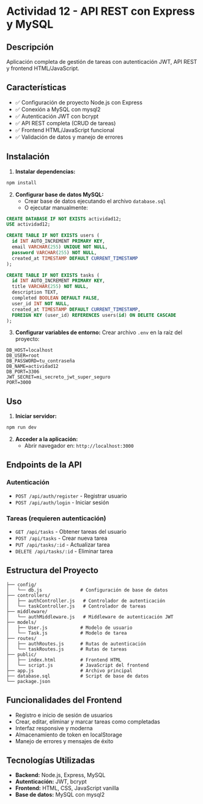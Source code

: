 # Actividad 12 - API REST con Express y MySQL

## Descripción
Aplicación completa de gestión de tareas con autenticación JWT, API REST y frontend HTML/JavaScript.

## Características
- ✅ Configuración de proyecto Node.js con Express
- ✅ Conexión a MySQL con mysql2
- ✅ Autenticación JWT con bcrypt
- ✅ API REST completa (CRUD de tareas)
- ✅ Frontend HTML/JavaScript funcional
- ✅ Validación de datos y manejo de errores

## Instalación

1. **Instalar dependencias:**
```bash
npm install
```

2. **Configurar base de datos MySQL:**
   - Crear base de datos ejecutando el archivo `database.sql`
   - O ejecutar manualmente:
```sql
CREATE DATABASE IF NOT EXISTS actividad12;
USE actividad12;

CREATE TABLE IF NOT EXISTS users (
  id INT AUTO_INCREMENT PRIMARY KEY,
  email VARCHAR(255) UNIQUE NOT NULL,
  password VARCHAR(255) NOT NULL,
  created_at TIMESTAMP DEFAULT CURRENT_TIMESTAMP
);

CREATE TABLE IF NOT EXISTS tasks (
  id INT AUTO_INCREMENT PRIMARY KEY,
  title VARCHAR(255) NOT NULL,
  description TEXT,
  completed BOOLEAN DEFAULT FALSE,
  user_id INT NOT NULL,
  created_at TIMESTAMP DEFAULT CURRENT_TIMESTAMP,
  FOREIGN KEY (user_id) REFERENCES users(id) ON DELETE CASCADE
);
```

3. **Configurar variables de entorno:**
   Crear archivo `.env` en la raíz del proyecto:
```
DB_HOST=localhost
DB_USER=root
DB_PASSWORD=tu_contraseña
DB_NAME=actividad12
DB_PORT=3306
JWT_SECRET=mi_secreto_jwt_super_seguro
PORT=3000
```

## Uso

1. **Iniciar servidor:**
```bash
npm run dev
```

2. **Acceder a la aplicación:**
   - Abrir navegador en: `http://localhost:3000`

## Endpoints de la API

### Autenticación
- `POST /api/auth/register` - Registrar usuario
- `POST /api/auth/login` - Iniciar sesión

### Tareas (requieren autenticación)
- `GET /api/tasks` - Obtener tareas del usuario
- `POST /api/tasks` - Crear nueva tarea
- `PUT /api/tasks/:id` - Actualizar tarea
- `DELETE /api/tasks/:id` - Eliminar tarea

## Estructura del Proyecto
```
├── config/
│   └── db.js              # Configuración de base de datos
├── controllers/
│   ├── authController.js   # Controlador de autenticación
│   └── taskController.js   # Controlador de tareas
├── middleware/
│   └── authMiddleware.js   # Middleware de autenticación JWT
├── models/
│   ├── User.js            # Modelo de usuario
│   └── Task.js            # Modelo de tarea
├── routes/
│   ├── authRoutes.js      # Rutas de autenticación
│   └── taskRoutes.js      # Rutas de tareas
├── public/
│   ├── index.html         # Frontend HTML
│   └── script.js          # JavaScript del frontend
├── app.js                 # Archivo principal
├── database.sql           # Script de base de datos
└── package.json
```

## Funcionalidades del Frontend
- Registro e inicio de sesión de usuarios
- Crear, editar, eliminar y marcar tareas como completadas
- Interfaz responsive y moderna
- Almacenamiento de token en localStorage
- Manejo de errores y mensajes de éxito

## Tecnologías Utilizadas
- **Backend:** Node.js, Express, MySQL
- **Autenticación:** JWT, bcrypt
- **Frontend:** HTML, CSS, JavaScript vanilla
- **Base de datos:** MySQL con mysql2 